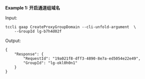 **Example 1: 开启通道组域名**



Input: 

```
tccli gaap CreateProxyGroupDomain --cli-unfold-argument  \
    --GroupId lg-b7h4d02f
```

Output: 
```
{
    "Response": {
        "RequestId": "19a021f8-dff3-4890-8e7a-ed5054e22e49",
        "GroupId": "lg-okl0h0n1"
    }
}
```

